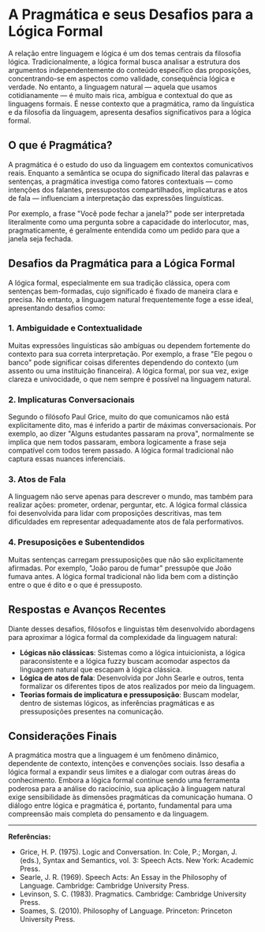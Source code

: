 # A Pragmática e seus Desafios para a Lógica Formal

A relação entre linguagem e lógica é um dos temas centrais da filosofia lógica. Tradicionalmente, a lógica formal busca analisar a estrutura dos argumentos independentemente do conteúdo específico das proposições, concentrando-se em aspectos como validade, consequência lógica e verdade. No entanto, a linguagem natural — aquela que usamos cotidianamente — é muito mais rica, ambígua e contextual do que as linguagens formais. É nesse contexto que a pragmática, ramo da linguística e da filosofia da linguagem, apresenta desafios significativos para a lógica formal.

## O que é Pragmática?

A pragmática é o estudo do uso da linguagem em contextos comunicativos reais. Enquanto a semântica se ocupa do significado literal das palavras e sentenças, a pragmática investiga como fatores contextuais — como intenções dos falantes, pressupostos compartilhados, implicaturas e atos de fala — influenciam a interpretação das expressões linguísticas.

Por exemplo, a frase "Você pode fechar a janela?" pode ser interpretada literalmente como uma pergunta sobre a capacidade do interlocutor, mas, pragmaticamente, é geralmente entendida como um pedido para que a janela seja fechada.

## Desafios da Pragmática para a Lógica Formal

A lógica formal, especialmente em sua tradição clássica, opera com sentenças bem-formadas, cujo significado é fixado de maneira clara e precisa. No entanto, a linguagem natural frequentemente foge a esse ideal, apresentando desafios como:

### 1. Ambiguidade e Contextualidade

Muitas expressões linguísticas são ambíguas ou dependem fortemente do contexto para sua correta interpretação. Por exemplo, a frase "Ele pegou o banco" pode significar coisas diferentes dependendo do contexto (um assento ou uma instituição financeira). A lógica formal, por sua vez, exige clareza e univocidade, o que nem sempre é possível na linguagem natural.

### 2. Implicaturas Conversacionais

Segundo o filósofo Paul Grice, muito do que comunicamos não está explicitamente dito, mas é inferido a partir de máximas conversacionais. Por exemplo, ao dizer "Alguns estudantes passaram na prova", normalmente se implica que nem todos passaram, embora logicamente a frase seja compatível com todos terem passado. A lógica formal tradicional não captura essas nuances inferenciais.

### 3. Atos de Fala

A linguagem não serve apenas para descrever o mundo, mas também para realizar ações: prometer, ordenar, perguntar, etc. A lógica formal clássica foi desenvolvida para lidar com proposições descritivas, mas tem dificuldades em representar adequadamente atos de fala performativos.

### 4. Presuposições e Subentendidos

Muitas sentenças carregam pressuposições que não são explicitamente afirmadas. Por exemplo, "João parou de fumar" pressupõe que João fumava antes. A lógica formal tradicional não lida bem com a distinção entre o que é dito e o que é pressuposto.

## Respostas e Avanços Recentes

Diante desses desafios, filósofos e linguistas têm desenvolvido abordagens para aproximar a lógica formal da complexidade da linguagem natural:

- **Lógicas não clássicas**: Sistemas como a lógica intuicionista, a lógica paraconsistente e a lógica fuzzy buscam acomodar aspectos da linguagem natural que escapam à lógica clássica.
- **Lógica de atos de fala**: Desenvolvida por John Searle e outros, tenta formalizar os diferentes tipos de atos realizados por meio da linguagem.
- **Teorias formais de implicatura e pressuposição**: Buscam modelar, dentro de sistemas lógicos, as inferências pragmáticas e as pressuposições presentes na comunicação.

## Considerações Finais

A pragmática mostra que a linguagem é um fenômeno dinâmico, dependente de contexto, intenções e convenções sociais. Isso desafia a lógica formal a expandir seus limites e a dialogar com outras áreas do conhecimento. Embora a lógica formal continue sendo uma ferramenta poderosa para a análise do raciocínio, sua aplicação à linguagem natural exige sensibilidade às dimensões pragmáticas da comunicação humana. O diálogo entre lógica e pragmática é, portanto, fundamental para uma compreensão mais completa do pensamento e da linguagem.

---

**Referências:**

- Grice, H. P. (1975). Logic and Conversation. In: Cole, P.; Morgan, J. (eds.), Syntax and Semantics, vol. 3: Speech Acts. New York: Academic Press.
- Searle, J. R. (1969). Speech Acts: An Essay in the Philosophy of Language. Cambridge: Cambridge University Press.
- Levinson, S. C. (1983). Pragmatics. Cambridge: Cambridge University Press.
- Soames, S. (2010). Philosophy of Language. Princeton: Princeton University Press.